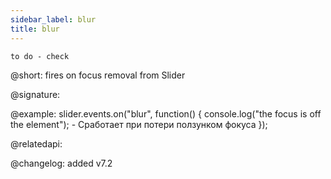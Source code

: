 ```yaml
---
sidebar_label: blur
title: blur
---          
```


`to do - check`

@short: fires on focus removal from Slider

@signature: 

@example:
slider.events.on("blur", function() {
    console.log("the focus is off the element"); - Сработает при потери ползунком фокуса
});

@relatedapi: 

@changelog: added v7.2
